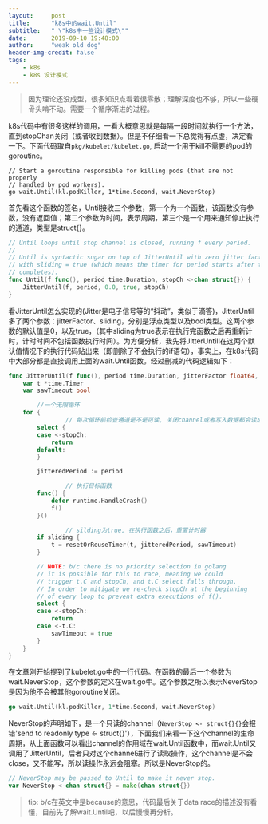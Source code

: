 ```yaml
---
layout:     post
title:      "k8s中的wait.Until"
subtitle:   " \"k8s中一些设计模式\""
date:       2019-09-10 19:48:00
author:     "weak old dog"
header-img-credit: false
tags:
    - k8s
    - k8s 设计模式
---
```


> 因为理论还没成型，很多知识点看着很零散；理解深度也不够，所以一些硬骨头啃不动。需要一个循序渐进的过程。

k8s代码中有很多这样的调用，一看大概意思就是每隔一段时间就执行一个方法，直到stopChan关闭（或者收到数据）。但是不仔细看一下总觉得有点虚，决定看一下。下面代码取自`pkg/kubelet/kubelet.go`, 启动一个用于kill不需要的pod的goroutine。
```golang
// Start a goroutine responsible for killing pods (that are not properly
// handled by pod workers).
go wait.Until(kl.podKiller, 1*time.Second, wait.NeverStop)
```
首先看这个函数的签名，Until接收三个参数，第一个为一个函数，该函数没有参数，没有返回值；第二个参数为时间，表示周期，第三个是一个用来通知停止执行的通道，类型是struct{}。
```go
// Until loops until stop channel is closed, running f every period.
//
// Until is syntactic sugar on top of JitterUntil with zero jitter factor and
// with sliding = true (which means the timer for period starts after the f
// completes).
func Until(f func(), period time.Duration, stopCh <-chan struct{}) {
	JitterUntil(f, period, 0.0, true, stopCh)
}

```
看JitterUntil怎么实现的(Jitter是电子信号等的“抖动”，类似于滴答)，JitterUntil多了两个参数：jitterFactor、sliding，分别是浮点类型以及bool类型。这两个参数的默认值是0，以及true，（其中sliding为true表示在执行完函数之后再重新计时，计时时间不包括函数执行时间）。为方便分析，我先将JitterUntill在这两个默认值情况下的执行代码贴出来（即删除了不会执行的if语句），事实上，在k8s代码中大部分都是直接调用上面的wait.Until函数。经过删减的代码逻辑如下：

```go
func JitterUntil(f func(), period time.Duration, jitterFactor float64, sliding bool, stopCh <-chan struct{}) {
	var t *time.Timer
	var sawTimeout bool

        //一个无限循环
	for {
                // 每次循环前检查通道是不是可读, 关闭channel或者写入数据都会读成功
		select {
		case <-stopCh:
			return
		default:
		}

		jitteredPeriod := period

                // 执行目标函数
		func() {
			defer runtime.HandleCrash()
			f()
		}()

                // silding为true, 在执行函数之后，重置计时器
		if sliding {
			t = resetOrReuseTimer(t, jitteredPeriod, sawTimeout)
		}

		// NOTE: b/c there is no priority selection in golang
		// it is possible for this to race, meaning we could
		// trigger t.C and stopCh, and t.C select falls through.
		// In order to mitigate we re-check stopCh at the beginning
		// of every loop to prevent extra executions of f().
		select {
		case <-stopCh:
			return
		case <-t.C:
			sawTimeout = true
		}
	}
}
```

在文章刚开始提到了kubelet.go中的一行代码。在函数的最后一个参数为wait.NeverStop，这个参数的定义在wait.go中。这个参数之所以表示NeverStop是因为他不会被其他goroutine关闭。
```go
go wait.Until(kl.podKiller, 1*time.Second, wait.NeverStop)
```
NeverStop的声明如下，是一个只读的channel（`NeverStop <- struct{}{}`会报错'send to readonly type <- struct{}'），下面我们来看一下这个channel的生命周期，从上面函数可以看出channel的作用域在wait.Until函数中，而wait.Until又调用了JitterUntil，后者只对这个channel进行了读取操作，这个channel是不会close，又不能写，所以读操作永远会阻塞。所以是NeverStop的。
```go
// NeverStop may be passed to Until to make it never stop.
var NeverStop <-chan struct{} = make(chan struct{})
```

> tip: b/c在英文中是because的意思，代码最后关于data race的描述没有看懂，目前先了解wait.Until吧，以后慢慢再分析。